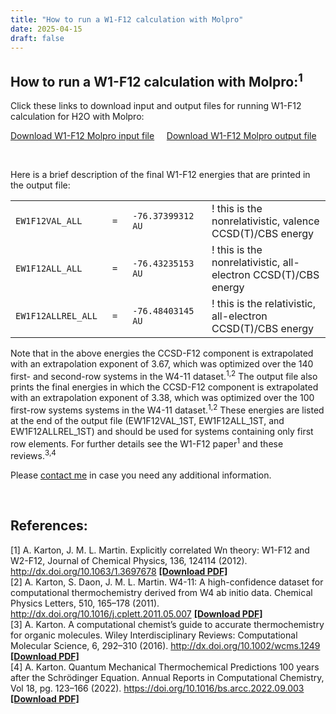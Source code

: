```yaml
---
title: "How to run a W1-F12 calculation with Molpro"
date: 2025-04-15
draft: false
---
```


## How to run a W1-F12 calculation with Molpro:<sup>1</sup>

Click these links to download input and output files for running W1-F12 calculation for H2O with Molpro:

<!-- Using pure HTML for links to avoid Markdown parsing issues -->
<p>
  <a href="/files/w1-f12_h2o.com" download>Download W1-F12 Molpro input file</a> <!-- Added download attribute -->
  &nbsp;&nbsp;&nbsp; <!-- HTML entities should work fine between HTML tags -->
  <a href="/files/w1-f12_h2o.out" download>Download W1-F12 Molpro output file</a> <!-- Added download attribute -->
</p>


<br>

Here is a brief description of the final W1-F12 energies that are printed in the output file:

<!-- Using an HTML table for precise alignment -->
<table>
  <tbody>
    <tr>
      <td style="padding-right: 1em;"><code>EW1F12VAL_ALL</code></td>
      <td style="padding-right: 1em;"><code>=</code></td>
      <td style="padding-right: 1em;"><code>-76.37399312 AU</code></td>
      <td>! this is the nonrelativistic, valence CCSD(T)/CBS energy</td>
    </tr>
    <tr>
      <td style="padding-right: 1em;"><code>EW1F12ALL_ALL</code></td>
      <td style="padding-right: 1em;"><code>=</code></td>
      <td style="padding-right: 1em;"><code>-76.43235153 AU</code></td>
      <td>! this is the nonrelativistic, all-electron CCSD(T)/CBS energy</td>
    </tr>
    <tr>
      <td style="padding-right: 1em;"><code>EW1F12ALLREL_ALL</code></td>
      <td style="padding-right: 1em;"><code>=</code></td>
      <td style="padding-right: 1em;"><code>-76.48403145 AU</code></td>
      <td>! this is the relativistic, all-electron CCSD(T)/CBS energy</td>
    </tr>
  </tbody>
</table>


Note that in the above energies the CCSD-F12 component is extrapolated with an extrapolation exponent of 3.67, which was optimized over the 140 first- and second-row systems in the W4-11 dataset.<sup>1,2</sup> The output file also prints the final energies in which the CCSD-F12 component is extrapolated with an extrapolation exponent of 3.38, which was optimized over the 100 first-row systems systems in the W4-11 dataset.<sup>1,2</sup> These energies are listed at the end of the output file (EW1F12VAL_1ST, EW1F12ALL_1ST, and EW1F12ALLREL_1ST) and should be used for systems containing only first row elements. For further details see the W1-F12 paper<sup>1</sup> and these reviews.<sup>3,4</sup>

<p> 
  Please <a href="/contact/">contact me</a> in case you need any additional information.
</p>


<br>

## References:

[1] A. Karton, J. M. L. Martin. Explicitly correlated Wn theory: W1-F12 and W2-F12, Journal of Chemical Physics, 136, 124114 (2012). http://dx.doi.org/10.1063/1.3697678 <a href="https://drive.google.com/uc?export=download&id=1Br1-ZAVzZ5wgogvl5WAEH4zMX5dQkt-a">**[Download PDF]**</a>
<br>
[2] A. Karton, S. Daon, J. M. L. Martin. W4-11: A high-confidence dataset for computational thermochemistry derived from W4 ab initio data. Chemical Physics Letters, 510, 165–178 (2011). http://dx.doi.org/10.1016/j.cplett.2011.05.007 <a href="https://drive.google.com/uc?export=download&id=1mFkIl2gW9_rtdruZLRmGk4FePVah-xQe">**[Download PDF]**</a>
<br>
[3] A. Karton. A computational chemist’s guide to accurate thermochemistry for organic molecules. Wiley Interdisciplinary Reviews: Computational Molecular Science, 6, 292–310 (2016). http://dx.doi.org/10.1002/wcms.1249 <a href="https://drive.google.com/uc?export=download&id=1vIj_ALYdPggc9jJq2u-KlmOwltzTashO">**[Download PDF]**</a>
<br>
[4] A. Karton. Quantum Mechanical Thermochemical Predictions 100 years after the Schrödinger Equation. Annual Reports in Computational Chemistry, Vol 18, pg. 123–166 (2022). https://doi.org/10.1016/bs.arcc.2022.09.003 <a href="https://drive.google.com/uc?export=download&id=1TknjBFeJMuASu9nBoqse9DKrYjoT8K2z">**[Download PDF]**</a>
<br>




